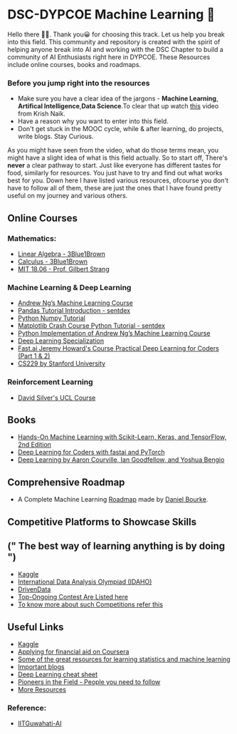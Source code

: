 # DSC-DYPCOE Machine Learning 🤖    

Hello there 👋🏼. Thank you😀 for choosing this track. Let us help you break into this field. This community and repository is created with the spirit of helping anyone break into AI and working with the DSC Chapter to build a community of AI Enthusiasts right here in DYPCOE. These Resources include online courses, books and roadmaps.

### Before you jump right into the resources
- Make sure you have a clear idea of the jargons - **Machine Learning**, **Artifical Intelligence**,**Data Science**.To clear that up watch [this](https://youtu.be/k2P_pHQDlp0) video from Krish Naik.
- Have a reason why you want to enter into this field.
- Don't get stuck in the MOOC cycle, while & after learning, do projects, write blogs. Stay Curious.

As you might have seen from the video, what do those terms mean, you might have a slight idea of what is this field actually. So to start off, There's **never** a clear pathway to start. Just like everyone has different tastes for food, similarly for resources. You just have to try and find out what works best for you. Down here I have listed various resources, ofcourse you don't have to follow all of them, these are just the ones that I have found pretty useful on my journey and various others.

## Online Courses
### Mathematics:
- [Linear Algebra - 3Blue1Brown](https://www.youtube.com/playlist?list=PL0-GT3co4r2y2YErbmuJw2L5tW4Ew2O5B)
- [Calculus - 3Blue1Brown](https://www.youtube.com/playlist?list=PL0-GT3co4r2wlh6UHTUeQsrf3mlS2lk6x) 
- [MIT 18.06 - Prof. Gilbert Strang](https://ocw.mit.edu/courses/mathematics/18-06-linear-algebra-spring-2010/) 
### Machine Learning & Deep Learning
- [Andrew Ng’s Machine Learning Course](https://www.coursera.org/learn/machine-learning)
- [Pandas Tutorial Introduction - sentdex](https://pythonprogramming.net/data-analysis-python-pandas-tutorial-introduction/)
- [Python Numpy Tutorial](http://cs231n.github.io/python-numpy-tutorial/)
- [Matplotlib Crash Course Python Tutorial - sentdex](https://pythonprogramming.net/matplotlib-python-3-basics-tutorial/)
- [Python Implementation of Andrew Ng’s Machine Learning Course](https://medium.com/analytics-vidhya/python-implementation-of-andrew-ngs-machine-learning-course-part-1-6b8dd1c73d80)
- [Deep Learning Specialization](https://www.coursera.org/specializations/deep-learning)
- [Fast.ai Jeremy Howard's Course Practical Deep Learning for Coders (Part 1 & 2)](https://course.fast.ai/)
- [CS229 by Stanford University](http://cs229.stanford.edu/)
### Reinforcement Learning
- [David Silver's UCL Course](https://www.youtube.com/playlist?list=PLqYmG7hTraZBKeNJ-JE_eyJHZ7XgBoAyb)

## Books
- [Hands-On Machine Learning with Scikit-Learn, Keras, and TensorFlow, 2nd Edition](https://www.oreilly.com/library/view/hands-on-machine-learning/9781492032632/)
- [Deep Learning for Coders with fastai and PyTorch](https://www.oreilly.com/library/view/deep-learning-for/9781492045519/)
- [Deep Learning by Aaron Courville, Ian Goodfellow, and Yoshua Bengio](https://www.deeplearningbook.org/)

## Comprehensive Roadmap
- A Complete Machine Learning [Roadmap](https://whimsical.com/CA7f3ykvXpnJ9Az32vYXva) made by [Daniel Bourke](https://twitter.com/mrdbourke).

## Competitive Platforms to Showcase Skills 
## (" The best way of learning anything is by doing ")
- [Kaggle ](https://www.kaggle.com/)
- [ International Data Analysis Olympiad (IDAHO)](https://idao.world/)
- [DrivenData](https://www.drivendata.org/competitions/)
- [Top-Ongoing Contest Are Listed here](https://mlcontests.com/)
- [To know more about such Competitions refer this ](https://towardsdatascience.com/top-competitive-data-science-platforms-other-than-kaggle-2995e9dad93c)
## Useful Links
- [Kaggle](https://www.kaggle.com/)
- [Applying for financial aid on Coursera](https://learner.coursera.help/hc/en-us/articles/209819033-Apply-for-Financial-Aid-or-a-Scholarship)
- [Some of the great resources for learning statistics and machine learning](https://sgfin.github.io/learning-resources/)
- [Important blogs](https://stats385.github.io/blogs)
- [Deep Learning cheat sheet](https://stats385.github.io/cheat_sheet)
- [Pioneers in the Field - People you need to follow](https://stats385.github.io/personalities)
- [More Resources](https://github.com/ChristosChristofidis/awesome-deep-learning)


### Reference:
- [IITGuwahati-AI](https://github.com/IITGuwahati-AI/Learning-Content)
